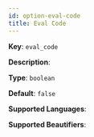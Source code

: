 ```yaml
---
id: option-eval-code
title: Eval Code
---
```

**Key**: `eval_code`

**Description**: 

**Type**: `boolean`

**Default**: `false`

**Supported Languages**: 

**Supported Beautifiers**: 

